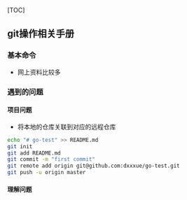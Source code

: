 [TOC]
## git操作相关手册

### 基本命令
- 网上资料比较多

### 遇到的问题
#### 项目问题
- 将本地的仓库关联到对应的远程仓库
```bash
echo "# go-test" >> README.md
git init
git add README.md
git commit -m "first commit"
git remote add origin git@github.com:dxxxue/go-test.git
git push -u origin master
```

#### 理解问题